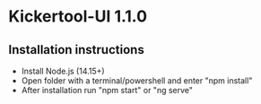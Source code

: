 # Kickertool-UI 1.1.0

## Installation instructions

* Install Node.js (14.15+)
* Open folder with a terminal/powershell and enter "npm install"
* After installation run "npm start" or "ng serve"